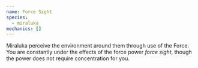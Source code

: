 ```yaml
---
name: Force Sight
species:
  - miraluka
mechanics: []
---
```

Miraluka perceive the environment around them through use of the Force. You are constantly under the effects of the force power *force sight*, though the power does not require concentration for you.
